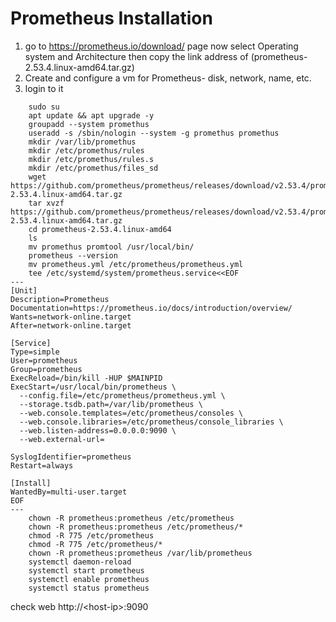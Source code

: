 # Prometheus Installation  
1. go to https://prometheus.io/download/ page now select Operating system and Architecture then copy the link address of (prometheus-2.53.4.linux-amd64.tar.gz) 
2. Create and configure a vm for Prometheus- disk, network, name, etc.
3. login to it
```
    sudo su
    apt update && apt upgrade -y
    groupadd --system promethus
    useradd -s /sbin/nologin --system -g promethus promethus
    mkdir /var/lib/promethus
    mkdir /etc/promethus/rules
    mkdir /etc/promethus/rules.s
    mkdir /etc/promethus/files_sd
    wget https://github.com/prometheus/prometheus/releases/download/v2.53.4/prometheus-2.53.4.linux-amd64.tar.gz
    tar xvzf https://github.com/prometheus/prometheus/releases/download/v2.53.4/prometheus-2.53.4.linux-amd64.tar.gz
    cd prometheus-2.53.4.linux-amd64
    ls
    mv promethus promtool /usr/local/bin/
    prometheus --version
    mv prometheus.yml /etc/prometheus/prometheus.yml
    tee /etc/systemd/system/prometheus.service<<EOF
---
[Unit]
Description=Prometheus
Documentation=https://prometheus.io/docs/introduction/overview/
Wants=network-online.target
After=network-online.target

[Service]
Type=simple
User=prometheus
Group=prometheus
ExecReload=/bin/kill -HUP $MAINPID
ExecStart=/usr/local/bin/prometheus \
  --config.file=/etc/prometheus/prometheus.yml \
  --storage.tsdb.path=/var/lib/prometheus \
  --web.console.templates=/etc/prometheus/consoles \
  --web.console.libraries=/etc/prometheus/console_libraries \
  --web.listen-address=0.0.0.0:9090 \
  --web.external-url=

SyslogIdentifier=prometheus
Restart=always

[Install]
WantedBy=multi-user.target
EOF
---
    chown -R prometheus:prometheus /etc/prometheus
    chown -R prometheus:prometheus /etc/prometheus/*
    chmod -R 775 /etc/prometheus
    chmod -R 775 /etc/prometheus/*
    chown -R prometheus:prometheus /var/lib/prometheus
    systemctl daemon-reload
    systemctl start prometheus
    systemctl enable prometheus
    systemctl status prometheus
```   
check web http://<host-ip\>:9090

